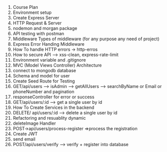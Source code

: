 1. Course Plan
2. Environment setup
3. Create Express Server
4. HTTP Request & Server
5. nodemon and morgan package
6. API testing with postman
7. Middleware Types of middleware (for any purpose any need of project)
8. Express Error Handing Middleware
9. How To handle HTTP errors -> http-erros
10. How to secure API --> xss-clean, express-rate-limit
11. Environment variable and .gitignore
12. MVC (Model Views Controller) Architecture
13. connect to mongodb database
14. Schema and model for user
15. Create Seed Route for Testing
16. GET/api/users --> isAdmin --> getAllUsers --> searchByName or Email or phoneNumber and pagination
17. responseController for error or success
18. GET/api/users/:id --> get a single user by id
19. How To Create Services in the backend
20. DELETE/ api/users/:id --> delete a single user by id
21. Refactoring and resuablity dynamic
22. deleteImage Handler
23. POST->api/users/process-register =>process the registration
24. Create JWT
25. send email
26. POST/api/users/verify --> verify + register into database
